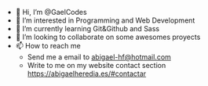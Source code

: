 - 👋 Hi, I’m @GaelCodes
- 👀 I’m interested in Programming and Web Development
- 🌱 I’m currently learning Git&Github and Sass
- 💞️ I’m looking to collaborate on some awesomes proyects
- 📫 How to reach me
    * Send me a email to abigael-hf@hotmail.com
    * Write to me on my website contact section https://abigaelheredia.es/#contactar

<!---
GaelCodes/GaelCodes is a ✨ special ✨ repository because its `README.md` (this file) appears on your GitHub profile.
You can click the Preview link to take a look at your changes.
--->
